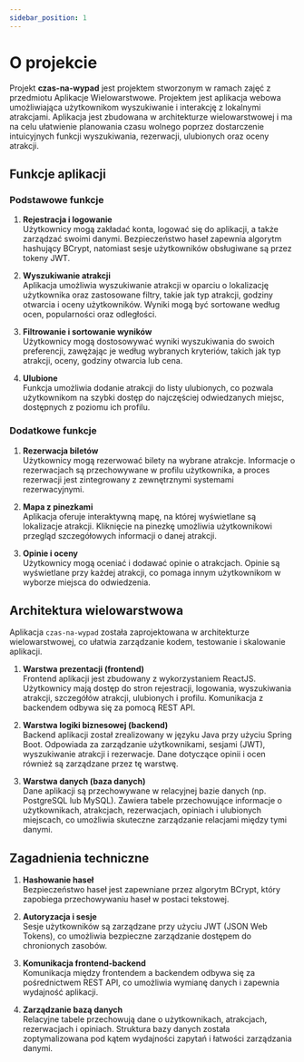 ```yaml
---
sidebar_position: 1
---
```

# O projekcie

Projekt **czas-na-wypad** jest projektem stworzonym w ramach zajęć z przedmiotu Aplikacje Wielowarstwowe. Projektem jest aplikacja webowa umożliwiająca użytkownikom wyszukiwanie i interakcję z lokalnymi atrakcjami. Aplikacja jest zbudowana w architekturze wielowarstwowej i ma na celu ułatwienie planowania czasu wolnego poprzez dostarczenie intuicyjnych funkcji wyszukiwania, rezerwacji, ulubionych oraz oceny atrakcji.

## Funkcje aplikacji

### Podstawowe funkcje

1. **Rejestracja i logowanie**  
   Użytkownicy mogą zakładać konta, logować się do aplikacji, a także zarządzać swoimi danymi. Bezpieczeństwo haseł zapewnia algorytm hashujący BCrypt, natomiast sesje użytkowników obsługiwane są przez tokeny JWT.

2. **Wyszukiwanie atrakcji**  
   Aplikacja umożliwia wyszukiwanie atrakcji w oparciu o lokalizację użytkownika oraz zastosowane filtry, takie jak typ atrakcji, godziny otwarcia i oceny użytkowników. Wyniki mogą być sortowane według ocen, popularności oraz odległości.

3. **Filtrowanie i sortowanie wyników**  
   Użytkownicy mogą dostosowywać wyniki wyszukiwania do swoich preferencji, zawężając je według wybranych kryteriów, takich jak typ atrakcji, oceny, godziny otwarcia lub cena.

4. **Ulubione**  
   Funkcja umożliwia dodanie atrakcji do listy ulubionych, co pozwala użytkownikom na szybki dostęp do najczęściej odwiedzanych miejsc, dostępnych z poziomu ich profilu.

### Dodatkowe funkcje

1. **Rezerwacja biletów**  
   Użytkownicy mogą rezerwować bilety na wybrane atrakcje. Informacje o rezerwacjach są przechowywane w profilu użytkownika, a proces rezerwacji jest zintegrowany z zewnętrznymi systemami rezerwacyjnymi.

2. **Mapa z pinezkami**  
   Aplikacja oferuje interaktywną mapę, na której wyświetlane są lokalizacje atrakcji. Kliknięcie na pinezkę umożliwia użytkownikowi przegląd szczegółowych informacji o danej atrakcji.

3. **Opinie i oceny**  
   Użytkownicy mogą oceniać i dodawać opinie o atrakcjach. Opinie są wyświetlane przy każdej atrakcji, co pomaga innym użytkownikom w wyborze miejsca do odwiedzenia.

## Architektura wielowarstwowa

Aplikacja `czas-na-wypad` została zaprojektowana w architekturze wielowarstwowej, co ułatwia zarządzanie kodem, testowanie i skalowanie aplikacji.

1. **Warstwa prezentacji (frontend)**  
   Frontend aplikacji jest zbudowany z wykorzystaniem ReactJS. Użytkownicy mają dostęp do stron rejestracji, logowania, wyszukiwania atrakcji, szczegółów atrakcji, ulubionych i profilu. Komunikacja z backendem odbywa się za pomocą REST API.

2. **Warstwa logiki biznesowej (backend)**  
   Backend aplikacji został zrealizowany w języku Java przy użyciu Spring Boot. Odpowiada za zarządzanie użytkownikami, sesjami (JWT), wyszukiwanie atrakcji i rezerwacje. Dane dotyczące opinii i ocen również są zarządzane przez tę warstwę.

3. **Warstwa danych (baza danych)**  
   Dane aplikacji są przechowywane w relacyjnej bazie danych (np. PostgreSQL lub MySQL). Zawiera tabele przechowujące informacje o użytkownikach, atrakcjach, rezerwacjach, opiniach i ulubionych miejscach, co umożliwia skuteczne zarządzanie relacjami między tymi danymi.

## Zagadnienia techniczne

1. **Hashowanie haseł**  
   Bezpieczeństwo haseł jest zapewniane przez algorytm BCrypt, który zapobiega przechowywaniu haseł w postaci tekstowej.

2. **Autoryzacja i sesje**  
   Sesje użytkowników są zarządzane przy użyciu JWT (JSON Web Tokens), co umożliwia bezpieczne zarządzanie dostępem do chronionych zasobów.

3. **Komunikacja frontend-backend**  
   Komunikacja między frontendem a backendem odbywa się za pośrednictwem REST API, co umożliwia wymianę danych i zapewnia wydajność aplikacji.

4. **Zarządzanie bazą danych**  
   Relacyjne tabele przechowują dane o użytkownikach, atrakcjach, rezerwacjach i opiniach. Struktura bazy danych została zoptymalizowana pod kątem wydajności zapytań i łatwości zarządzania danymi.
